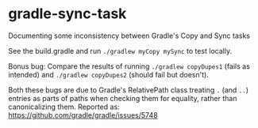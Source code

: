 # gradle-sync-task
Documenting some inconsistency between Gradle's Copy and Sync tasks

See the build.gradle and run `./gradlew myCopy mySync` to test locally.

Bonus bug: Compare the results of running `./gradlew copyDupes1` (fails as intended) and `./gradlew copyDupes2` (should
fail but doesn't).

Both these bugs are due to Gradle's RelativePath class treating `.` (and `..`) entries as parts of paths when checking
them for equality, rather than canonicalizing them. Reported as: https://github.com/gradle/gradle/issues/5748
